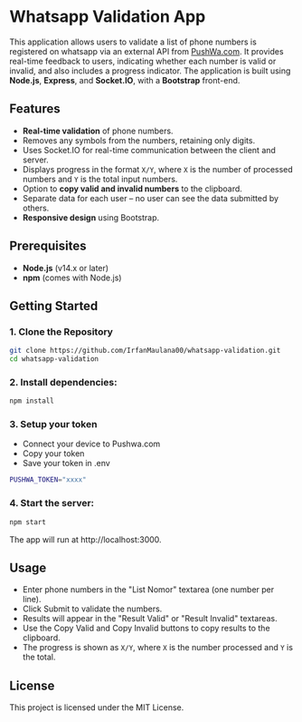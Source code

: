 # Whatsapp Validation App

This application allows users to validate a list of phone numbers is registered on whatsapp via an external API from <a href="https://pushwa.com/">PushWa.com</a>. It provides real-time feedback to users, indicating whether each number is valid or invalid, and also includes a progress indicator. The application is built using **Node.js**, **Express**, and **Socket.IO**, with a **Bootstrap** front-end.

## Features

- **Real-time validation** of phone numbers.
- Removes any symbols from the numbers, retaining only digits.
- Uses Socket.IO for real-time communication between the client and server.
- Displays progress in the format `X/Y`, where `X` is the number of processed numbers and `Y` is the total input numbers.
- Option to **copy valid and invalid numbers** to the clipboard.
- Separate data for each user – no user can see the data submitted by others.
- **Responsive design** using Bootstrap.

## Prerequisites

- **Node.js** (v14.x or later)
- **npm** (comes with Node.js)

## Getting Started

### 1. Clone the Repository

```bash
git clone https://github.com/IrfanMaulana00/whatsapp-validation.git
cd whatsapp-validation
```

### 2. Install dependencies:

``` bash
npm install
```

### 3. Setup your token
- Connect your device to Pushwa.com
- Copy your token
- Save your token in .env
``` bash
PUSHWA_TOKEN="xxxx"
```

### 4. Start  the server:

``` bash
npm start
```
The app will run at http://localhost:3000.

## Usage
- Enter phone numbers in the "List Nomor" textarea (one number per line).
- Click Submit to validate the numbers.
- Results will appear in the "Result Valid" or "Result Invalid" textareas.
- Use the Copy Valid and Copy Invalid buttons to copy results to the clipboard.
- The progress is shown as `X/Y`, where `X` is the number processed and `Y` is the total.

## License
This project is licensed under the MIT License.
